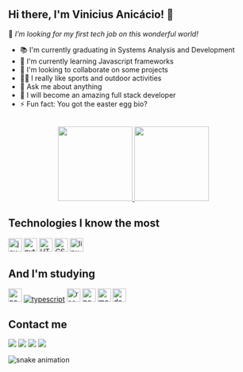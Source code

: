 ## Hi there, I'm Vinicius Anicácio! 🚀
 
💙 _I'm looking for my first tech job on this wonderful world!_

- 📚 I'm currently graduating in Systems Analysis and Development
- 📖 I'm currently learning Javascript frameworks
- 👯 I'm looking to collaborate on some projects
- 💪🏽 I really like sports and outdoor activities
- 💬 Ask me about anything
- 🎯 I will become an amazing full stack developer
- ⚡ Fun fact: You got the easter egg bio?

<br/>
<div align="center">
 <a href="https://github.com/anic4cio">
 <img height="150em" src="https://github-readme-stats.vercel.app/api?username=anic4cio&show_icons=true&theme=dark&count_private=true&hide=stars"/>
 <img height="150em" src="https://github-readme-stats.vercel.app/api/top-langs/?username=anic4cio&include_all_commits=true&layout=compact&langs_count=7&theme=dark"/><a/>
</div>
 
## Technologies I know the most

<div style="display: inline_block">
 <a href="https://www.javascript.com/"><img height="27" alt="javascript" src="https://img.shields.io/badge/JavaScript-F7DF1E?style=for-the-badge&logo=javascript&logoColor=black"></a>
 <a href="https://www.python.org/"><img height="27" alt="python" src="https://img.shields.io/badge/Python-3776AB?style=for-the-badge&logo=python&logoColor=white"></a>
 <a href="https://developer.mozilla.org/docs/Web/HTML"><img height="27" alt="HTML" src= "https://img.shields.io/badge/HTML5-E34F26?style=for-the-badge&logo=html5&logoColor=white"></a> 
 <a href="https://developer.mozilla.org/docs/Web/CSS"><img height="27" alt="CSS" src="https://img.shields.io/badge/CSS3-1572B6?style=for-the-badge&logo=css3&logoColor=white"></a>
 <a href="https://www.linux.com/what-is-linux/"><img height="27" alt="linux" src="https://img.shields.io/badge/Linux-FCC624?style=for-the-badge&logo=linux&logoColor=black"></a>
 
## And I'm studying

 <a href="https://nodejs.org/en/"><img height="27" alt="nodejs" src="https://img.shields.io/badge/Node.js-339933?style=for-the-badge&logo=nodedotjs&logoColor=white"></a> 
 <a href="https://www.typescriptlang.org/"><img heigth="27" alt="typescript" src="https://img.shields.io/badge/TypeScript-007ACC?style=for-the-badge&logo=typescript&logoColor=white"></a>
 <a href="https://reactjs.org/"><img height="27" alt="reactjs" src="https://img.shields.io/badge/React-20232A?style=for-the-badge&logo=react&logoColor=61DAFB"></a>
 <a href="https://www.postgresql.org/"><img height="27" alt="postgresql" src="https://img.shields.io/badge/PostgreSQL-316192?style=for-the-badge&logo=postgresql&logoColor=white"></a>
 <a href="https://www.mongodb.com/"><img height="27" alt="mongodb" src="https://img.shields.io/badge/MongoDB-4EA94B?style=for-the-badge&logo=mongodb&logoColor=white"></a>
  <a href="https://www.docker.com/"><img height="27" alt="docker" src="https://img.shields.io/badge/Docker-2CA5E0?style=for-the-badge&logo=docker&logoColor=white"></a>

## Contact me
<div> 
 <a href="https://www.instagram.com/anic4cio/" target="_blank"><img src="https://img.shields.io/badge/-Instagram-%23E4405F?style=for-the-badge&logo=instagram&logoColor=white" target="_blank"></a>
 <a href="https://discord.com/users/Vinicius%20Anic%C3%A1cio#2239" target="_blank"><img src="https://img.shields.io/badge/Discord-7289DA?style=for-the-badge&logo=discord&logoColor=white" target="_blank"></a> 
 <a href = "mailto:anicaciovinicius36@gmail.com"><img src="https://img.shields.io/badge/-Gmail-%23333?style=for-the-badge&logo=gmail&logoColor=white" target="_blank"></a>
 <a href="https://www.linkedin.com/in/anic4cio" target="_blank"><img src="https://img.shields.io/badge/-LinkedIn-%230077B5?style=for-the-badge&logo=linkedin&logoColor=white" target="_blank"></a>
 
   ![snake animation](https://github.com/anic4cio/anic4cio/blob/output/github-contribution-grid-snake2.svg)
 
<div/>
